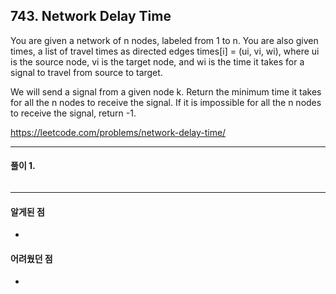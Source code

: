 ## 743. Network Delay Time


You are given a network of n nodes, labeled from 1 to n. You are also given times, a list of travel times as directed edges times[i] = (ui, vi, wi), where ui is the source node, vi is the target node, and wi is the time it takes for a signal to travel from source to target.

We will send a signal from a given node k. Return the minimum time it takes for all the n nodes to receive the signal. If it is impossible for all the n nodes to receive the signal, return -1.

https://leetcode.com/problems/network-delay-time/

---

#### 풀이 1. 

```python

```

---

#### 알게된 점
  + 

#### 어려웠던 점
  + 
